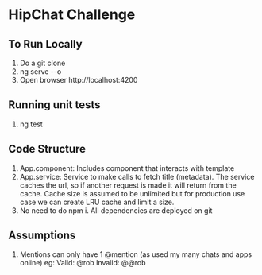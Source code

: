 # HipChat Challenge

## To Run Locally

1. Do a git clone
2. ng serve --o
3. Open browser http://localhost:4200

## Running unit tests

1. ng test

## Code Structure
1. App.component: Includes component that interacts with template
2. App.service: Service to make calls to fetch title (metadata). The service caches the url, so if another request is made it will return from the cache. Cache size is assumed to be unlimited but for production use case we can create LRU cache and limit a size.
3. No need to do npm i. All dependencies are deployed on git

## Assumptions
1. Mentions can only have 1 @mention (as used my many chats and apps online)
  eg: Valid: @rob Invalid: @@rob



